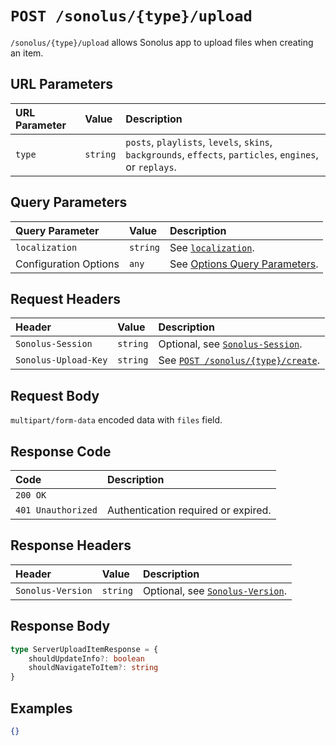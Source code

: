 # `POST /sonolus/{type}/upload`

`/sonolus/{type}/upload` allows Sonolus app to upload files when creating an item.

## URL Parameters

| URL Parameter | Value    | Description                                                                                              |
| :------------ | :------- | :------------------------------------------------------------------------------------------------------- |
| `type`        | `string` | `posts`, `playlists`, `levels`, `skins`, `backgrounds`, `effects`, `particles`, `engines`, or `replays`. |

## Query Parameters

| Query Parameter       | Value    | Description                                                                   |
| :-------------------- | :------- | :---------------------------------------------------------------------------- |
| `localization`        | `string` | See [`localization`](../query-parameters/localization).                       |
| Configuration Options | `any`    | See [Options Query Parameters](../query-parameters/options-query-parameters). |

## Request Headers

| Header               | Value    | Description                                                      |
| :------------------- | :------- | :--------------------------------------------------------------- |
| `Sonolus-Session`    | `string` | Optional, see [`Sonolus-Session`](../headers/sonolus-session).   |
| `Sonolus-Upload-Key` | `string` | See [`POST /sonolus/{type}/create`](./post-sonolus-type-create). |

## Request Body

`multipart/form-data` encoded data with `files` field.

## Response Code

| Code               | Description                         |
| :----------------- | :---------------------------------- |
| `200 OK`           |                                     |
| `401 Unauthorized` | Authentication required or expired. |

## Response Headers

| Header            | Value    | Description                                                    |
| :---------------- | :------- | :------------------------------------------------------------- |
| `Sonolus-Version` | `string` | Optional, see [`Sonolus-Version`](../headers/sonolus-version). |

## Response Body

```ts
type ServerUploadItemResponse = {
    shouldUpdateInfo?: boolean
    shouldNavigateToItem?: string
}
```

## Examples

```json
{}
```
